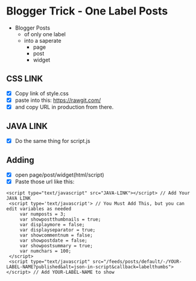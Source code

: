 # Blogger Trick - One Label Posts
- Blogger Posts
  - of only one label
  - into a saperate
  	- page
	- post
	- widget

## CSS LINK
- [x] Copy link of style.css
- [x] paste into this: https://rawgit.com/
- [x] and copy URL in production from there.

## JAVA LINK
- [x] Do the same thing for script.js

## Adding
- [x] open page/post/widget(html/script)
- [x] Paste those url like this:
``` <link rel="stylesheet" type="text/css" href="STYLE-LINK" media="screen" /> // Add Your STYLE LINK
<script type="text/javascript" src="JAVA-LINK"></script> // Add Your JAVA LINK
 <script type='text/javascript'> // You Must Add This, but you can edit variables as needed
     var numposts = 3;
     var showpostthumbnails = true;
     var displaymore = false;
     var displayseparator = true;
     var showcommentnum = false;
     var showpostdate = false;
     var showpostsummary = true;
     var numchars = 100;
 </script>
 <script type="text/javascript" src="/feeds/posts/default/-/YOUR-LABEL-NAME?published&alt=json-in-script&callback=labelthumbs"></script> // Add YOUR-LABEL-NAME to show
```
